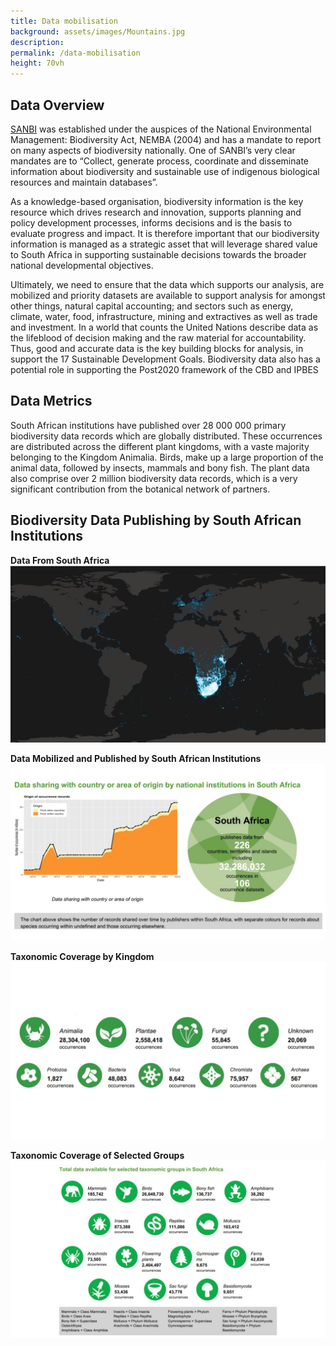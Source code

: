 ```yaml
---
title: Data mobilisation
background: assets/images/Mountains.jpg
description: 
permalink: /data-mobilisation
height: 70vh
---
```


## Data Overview
[SANBI](https://www.sanbi.org/) was established under the auspices of the National Environmental Management: Biodiversity Act, NEMBA (2004) and has a mandate to report on many aspects of biodiversity nationally.  One of SANBI’s very clear mandates are to “Collect, generate process, coordinate and disseminate information about biodiversity and sustainable use of indigenous biological resources and maintain databases”.  

As a knowledge-based organisation, biodiversity information is the key resource which drives research and innovation, supports planning and policy development processes, informs decisions and is the basis to evaluate progress and impact. It is therefore important that our biodiversity information is managed as a strategic asset that will leverage shared value to South Africa in supporting sustainable decisions towards the broader national developmental objectives.

Ultimately, we need to ensure that the data which supports our analysis, are mobilized and priority datasets are available to support analysis for amongst other things, natural capital accounting; and sectors such as energy, climate, water, food, infrastructure, mining and extractives as well as trade and investment.   In a world that counts the United Nations describe data as the lifeblood of decision making and the raw material for accountability.  Thus, good and accurate data is the key building blocks for analysis, in support the 17 Sustainable Development Goals. Biodiversity data also has a potential role in supporting the Post2020 framework of the CBD and IPBES

## Data Metrics 
South African institutions have published over 28 000 000 primary biodiversity data records which are globally distributed.  These occurrences are distributed across the different plant kingdoms, with a vaste majority belonging to the Kingdom Animalia.  Birds, make up a large proportion of the animal data, followed by insects, mammals and bony fish. The plant data also comprise over 2 million biodiversity data records, which is a very significant contribution from the botanical network of partners.

## Biodiversity Data Publishing by South African Institutions   

**Data From South Africa** 
![**Data From South Africa**](/assets/images/HeatMap2022-V2.JPG) 

**Data Mobilized and Published by South African Institutions**   
![Data mobilization](/assets/images/DM_SAInst_2022.JPG)

**Taxonomic Coverage by Kingdom**   
![Data Avalialbility](/assets/images/Tax_Cov_King.JPG)

**Taxonomic Coverage of Selected Groups** 
![Data Avalialbility](/assets/images/Sel_tax_groups.JPG)
